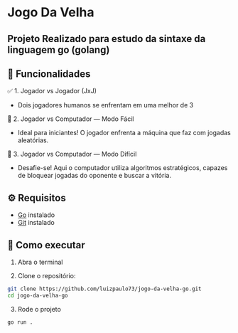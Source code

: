 # Jogo Da Velha

## Projeto Realizado para estudo da sintaxe da linguagem go (golang)

## 🧠 Funcionalidades

✅ 1. Jogador vs Jogador (JxJ)
- Dois jogadores humanos se enfrentam em uma melhor de 3

🤖 2. Jogador vs Computador — Modo Fácil
- Ideal para iniciantes! O jogador enfrenta a máquina que faz com jogadas aleatórias.

🧠 3. Jogador vs Computador — Modo Difícil
- Desafie-se! Aqui o computador utiliza algoritmos estratégicos, capazes de bloquear jogadas do oponente e buscar a vitória.

## ⚙️ Requisitos

- [Go](https://go.dev/) instalado
- [Git](https://git-scm.com/downloads) instalado

## 🚀 Como executar

1. Abra o terminal

2. Clone o repositório:

```bash
git clone https://github.com/luizpaulo73/jogo-da-velha-go.git
cd jogo-da-velha-go
```

3. Rode o projeto
```bash
go run .
```
